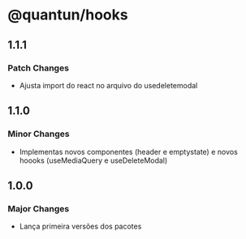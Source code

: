 # @quantun/hooks

## 1.1.1

### Patch Changes

- Ajusta import do react no arquivo do usedeletemodal

## 1.1.0

### Minor Changes

- Implementas novos componentes (header e emptystate) e novos hoooks (useMediaQuery e useDeleteModal)

## 1.0.0

### Major Changes

- Lança primeira versões dos pacotes
